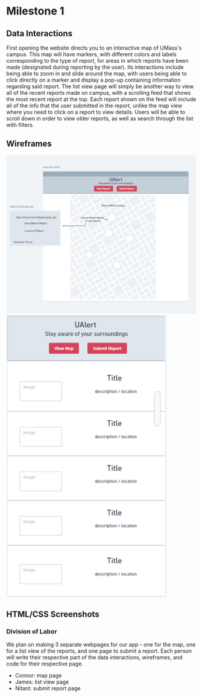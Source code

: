 # Milestone 1

## Data Interactions
First opening the website directs you to an interactive map of UMass's campus. This map will have markers, with different colors and labels corresponding to the type of report, for areas in which reports have been made (designated during reporting by the user). Its interactions include being able to zoom in and slide around the map, with users being able to click directly on a marker and display a pop-up containing information regarding said report.
The list view page will simply be another way to view all of the recent reports made on campus, with a scrolling feed that shows the most recent report at the top. Each report shown on the feed will include all of the info that the user submitted in the report, unlike the map view where you need to click on a report to view details. Users will be able to scroll down in order to view older reports, as well as search through the list with filters.

## Wireframes
![Map Page Wireframe](mapFrame.png)
![List View Wireframe](listView.PNG)

## HTML/CSS Screenshots

### Division of Labor
We plan on making 3 separate webpages for our app - one for the map, one for a list view of the reports, and one page to submit a report. Each person will write their respective part of the data interactions, wireframes, and code for their respective page. 
- Connor: map page
- James: list view page
- Nitant: submit report page
